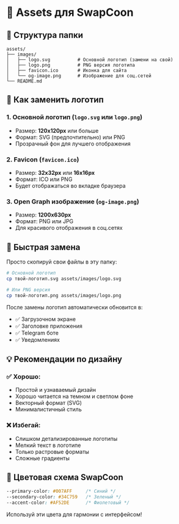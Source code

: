 # 🎨 Assets для SwapCoon

## 📁 Структура папки

```
assets/
├── images/
│   ├── logo.svg          # Основной логотип (замени на свой)
│   ├── logo.png          # PNG версия логотипа
│   ├── favicon.ico       # Иконка для сайта
│   └── og-image.png      # Изображение для соц.сетей
└── README.md
```

## 🎯 Как заменить логотип

### 1. **Основной логотип** (`logo.svg` или `logo.png`)
- Размер: **120x120px** или больше
- Формат: SVG (предпочтительно) или PNG
- Прозрачный фон для лучшего отображения

### 2. **Favicon** (`favicon.ico`)
- Размер: **32x32px** или **16x16px** 
- Формат: ICO или PNG
- Будет отображаться во вкладке браузера

### 3. **Open Graph изображение** (`og-image.png`)
- Размер: **1200x630px**
- Формат: PNG или JPG
- Для красивого отображения в соц.сетях

## 🚀 Быстрая замена

Просто скопируй свои файлы в эту папку:

```bash
# Основной логотип
cp твой-логотип.svg assets/images/logo.svg

# Или PNG версия
cp твой-логотип.png assets/images/logo.png
```

После замены логотип автоматически обновится в:
- ✅ Загрузочном экране
- ✅ Заголовке приложения  
- ✅ Telegram боте
- ✅ Уведомлениях

## 💡 Рекомендации по дизайну

### ✅ **Хорошо:**
- Простой и узнаваемый дизайн
- Хорошо читается на темном и светлом фоне
- Векторный формат (SVG)
- Минималистичный стиль

### ❌ **Избегай:**
- Слишком детализированные логотипы
- Мелкий текст в логотипе
- Только растровые форматы
- Сложные градиенты

## 🎨 Цветовая схема SwapCoon

```css
--primary-color: #007AFF     /* Синий */
--secondary-color: #34C759   /* Зеленый */
--accent-color: #AF52DE      /* Фиолетовый */
```

Используй эти цвета для гармонии с интерфейсом! 